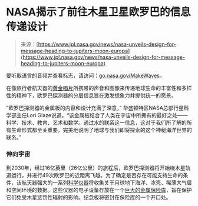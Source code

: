 <!--yml

category: 未分类

date: 2024-05-27 14:44:08

-->

# NASA揭示了前往木星卫星欧罗巴的信息传递设计

> 来源：[https://www.jpl.nasa.gov/news/nasa-unveils-design-for-message-heading-to-jupiters-moon-europa](https://www.jpl.nasa.gov/news/nasa-unveils-design-for-message-heading-to-jupiters-moon-europa)

要听取语言的音频并查看标志，请访问：[go.nasa.gov/MakeWaves](https://europa.nasa.gov/spacecraft/vault-plate/)。

在像旅行者航天器的[黄金唱片](https://voyager.jpl.nasa.gov/golden-record/)所携带的声音和图像来传递地球生命的丰富性和多样性的精神下，欧罗巴探测器的分层信息旨在激发想象力并提供统一的愿景。

“欧罗巴探测器的金属板的内容和设计充满了深意，” 华盛顿特区NASA总部行星科学部主任Lori Glaze说道。“该金属板结合了人类在宇宙中所拥有的最好之处——科学、技术、教育、艺术和数学。通过水的联系这一信息，这对于我们所了解的所有生命形式都至关重要，完美地说明了地球与我们即将探索的这个神秘海洋世界的联系。”

### **伸向宇宙**

到2030年，经过16亿英里（26亿公里）的旅程后，欧罗巴探测器将开始绕木星轨道运行，并进行49次欧罗巴的近距离飞越。为了确定是否存在可能支持生命的条件，该航天器强大的一系列[科学仪器](https://europa.nasa.gov/spacecraft/instruments/)将收集关于月球地下海洋、冰壳、稀薄大气层和空间环境的数据。这些仪器的电子设备存放在一个[巨大的金属保险库](https://www.jpl.nasa.gov/news/how-nasa-is-protecting-europa-clipper-from-space-radiation)，旨在保护它们免受木星惩罚性辐射的影响。纪念板将密封在保险库的一个开口处。
